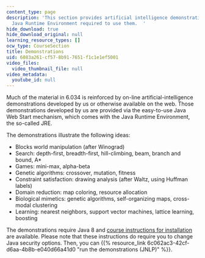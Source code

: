 ```yaml
---
content_type: page
description: 'This section provides artificial intelligence demonstrations and the
  Java Runtime Environment required to use them.  '
hide_download: true
hide_download_original: null
learning_resource_types: []
ocw_type: CourseSection
title: Demonstrations
uid: 6083a261-cf57-8b91-7651-f1c1e1ef5001
video_files:
  video_thumbnail_file: null
video_metadata:
  youtube_id: null
---
```


Much of the material in 6.034 is reinforced by on-line artificial-intelligence demonstrations developed by us or otherwise available on the web. Those demonstrations developed by us are provided via the easy-to-use Java Web Start mechanism, which comes with the Java Runtime Environment, the so-called JRE.

The demonstrations illustrate the following ideas:

*   Blocks world manipulation (after Winograd)
*   Search: depth-first, breadth-first, hill-climbing, beam, branch and bound, A\*
*   Games: mini-max, alpha-beta
*   Genetic algorithms: crossover, mutation, fitness
*   Constraint satisfaction: drawing analysis (after Waltz, using Huffman labels)
*   Domain reduction: map coloring, resource allocation
*   Biological mimetics: genetic algorithms, self-organizing maps, cross-modal clustering
*   Learning: nearest neighbors, support vector machines, lattice learning, boosting

The demonstrations require Java 8 and [course instructions for installation](https://ai6034.mit.edu/wiki/index.php?title=Demonstrations) are available. Please note that these instructions do require you to change Java security options. Then, you can {{% resource_link 6c062ac3-42cf-d6aa-4b8b-e040d66a41d0 "run the demonstrations (JNLP)" %}}.